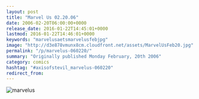```yaml
---
layout: post
title: "Marvel Us 02.20.06"
date: 2006-02-20T06:00:00+0000
release_date: 2016-01-22T14:45:01+0000
lastmod: 2016-01-22T14:46:01+0000
keywords: "marvelusaetsmarvelusfebjpg"
image: "http://d3e878vmunx8cm.cloudfront.net/assets/MarvelUsFeb20.jpg"
permalink: "/p/marvelus-060220/"
summary: "Originally published Monday February, 20th 2006"
category: comics
hashtag: "#axisofstevil_marvelus-060220"
redirect_from:
---
```


![marvelus](http://d3e878vmunx8cm.cloudfront.net/assets/MarvelUsFeb20.jpg)
